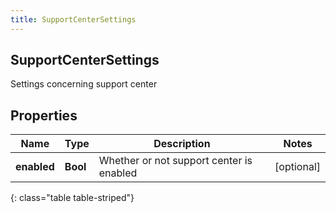 ```yaml
---
title: SupportCenterSettings
---
```

## SupportCenterSettings
Settings concerning support center

## Properties

|Name | Type | Description | Notes|
|------------ | ------------- | ------------- | -------------|
| **enabled** | **Bool** | Whether or not support center is enabled | [optional] |
{: class="table table-striped"}


